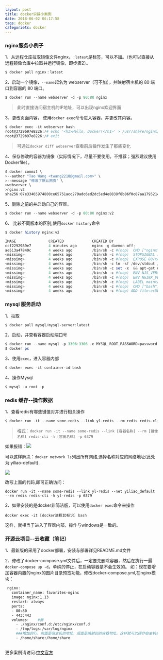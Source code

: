 ```yaml
---
layout: post
title: docker实操小案例
date: 2018-06-02 06:17:58
tags: docker
categoriets: docker
---
```


### nginx服务小例子

1、从远程仓库拉取镜像文件nginx，`:latest`是标签，可以不加。（也可以直接从远程镜像仓库中拉取并运行镜像，即步骤2）。

```powershell
$ docker pull nginx：latest
```

2、启动一个镜像，`--name`起名为 webserver（可不加），并映射宿主机的 80 端口到容器的 80 端口。

```powershell
$ docker run --name webserver -d -p 80:80 nginx
```

>此时直接访问宿主机的IP地址，可以出现nginx欢迎界面

<!-- more -->

3、更改页面内容， 使用`docker exec`命令进入容器，并更改其内容。

```powershell
$ docker exec -it webserver bash 
root@3729b97e8226:/# echo '<h1>Hello, Docker!</h1>' > /usr/share/nginx/html/index.html 
root@3729b97e8226:/# exit
```

>可通过` docker diff webserver `查看前后操作发生了那些变化

4、保存修改的容器为镜像（实际情况下，尽量不要使用，不推荐；强烈建议使用 Dockerfile）。

```powershell
$ docker commit \    
>--author "Tao Wang <twang2218@gmail.com>" \    
>--message "修改了默认网页" \    
>webserver \    
>nginx:v2 
sha256:07e33465974800ce65751acc279adc6ed2dc5ed4e0838f8b86f0c87aa1795214
```

5、删除之前的并启动自己的容器。

```powershell
$ docker run --name webserver -d -p 80:80 nginx:v2
```

6、 比较不同版本的区别,使用`docker history`命令

```powershell
$ docker history nginx:v2

IMAGE               CREATED             CREATED BY                                      SIZE                COMMENT
ccf2292989e7        4 minutes ago       nginx -g daemon off;                            163B                修改了默认网页
ae513a47849c        4 weeks ago         /bin/sh -c #(nop)  CMD ["nginx" "-g" "daemon…   0B                  
<missing>           4 weeks ago         /bin/sh -c #(nop)  STOPSIGNAL [SIGTERM]         0B                  
<missing>           4 weeks ago         /bin/sh -c #(nop)  EXPOSE 80/tcp                0B                  
<missing>           4 weeks ago         /bin/sh -c ln -sf /dev/stdout /var/log/nginx…   22B                 
<missing>           4 weeks ago         /bin/sh -c set -x  && apt-get update  && apt…   53.7MB              
<missing>           4 weeks ago         /bin/sh -c #(nop)  ENV NJS_VERSION=1.13.12.0…   0B                  
<missing>           4 weeks ago         /bin/sh -c #(nop)  ENV NGINX_VERSION=1.13.12…   0B                  
<missing>           4 weeks ago         /bin/sh -c #(nop)  LABEL maintainer=NGINX Do…   0B                  
<missing>           4 weeks ago         /bin/sh -c #(nop)  CMD ["bash"]                 0B                  
<missing>           4 weeks ago         /bin/sh -c #(nop) ADD file:ec5be7eec56a74975…   55.3MB   
```

### mysql 服务启动

1、拉取

```powershell
$ docker pull mysql/mysql-server:latest
```

2、启动，并查看容器启动端口号

```powershell
$ docker run --name mysql -p 3306:3306 -e MYSQL_ROOT_PASSWORD=password -d mysql/mysql-server:latest  
$ docker ps
```

3、使用`exec`，进入容器内部

```powershell
$ docker exec -it container-id bash
```

4、操作Mysql

```powershell
$ mysql -u root -p
```

### redis 缓存--操作数据

1、查看redis有哪些键值对并进行相关操作

```powershell
$ docker run -it --name some-redis --link yl-redis --rm redis redis-cli -h yl-redis -p 6379
```
>格式：`docker run -it --name some-redis --link [容器名称] --rm [镜像名称] redis-cli -h [容器名称] -p 6379`

如果报错：![](http://p2jr3pegk.bkt.clouddn.com/docker05-1.png)

可以这样解决：`docker network ls`列出所有网络,选择名称对应的网络地址(此处为:yiliao-default).

![](http://p2jr3pegk.bkt.clouddn.com/docker05-2.png)

改写上面的代码,即可正确访问：
```
docker run -it --name some-redis --link yl-redis --net yiliao_default --rm redis redis-cli -h yl-redis -p 6379
```

2、如果安装的是docker非简洁版，可以使用`docker exec`命令来操作
```
docker exec -it [docker进程ID标识] bash
```
这样，就相当于进入了容器内部，操作与windows是一致的。


### 开源云项目--云收藏（笔记）

1、最新版的采用了docker部署，安装与部署详见README.md文件

2、修改了docker-compose.yml文件后，一定要先删除容器，然后在执行一遍`docker-compose up -d`。单纯的停止，在启动容器是不会生效的。
如：现在要增加容器内置的nginx的图片目录预览功能，修改docker-compose.yml,在nginx模块：

```dockerfile
 nginx:
   container_name: favorites-nginx
   image: nginx:1.13
   restart: always
   ports:
   - 80:80
   - 443:443
   volumes:    #劵
     - ./nginx/conf.d:/etc/nginx/conf.d
     - /tmp/logs:/var/log/nginx
     ###增加的行，前面是宿主机的地址，后面是映射到的容器地址。这样就可以操作宿主机实现容器的拷贝
     - /home/share:/home/share
    
```

更多案例请访问:[中文官方](https://docs.docker-cn.com/)





